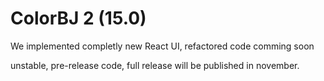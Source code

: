 # ColorBJ 2 (15.0)
We implemented completly new React UI, refactored code
comming soon

unstable, pre-release code, full release will be published in november.